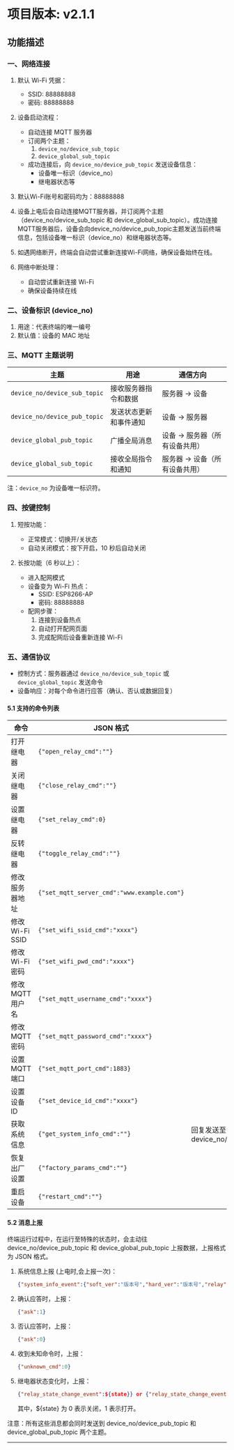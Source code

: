 # 项目版本: v2.1.1

## 功能描述

### 一、网络连接

1. 默认 Wi-Fi 凭据：
   - SSID: 88888888
   - 密码: 88888888

2. 设备启动流程：
   - 自动连接 MQTT 服务器
   - 订阅两个主题：
     1. `device_no/device_sub_topic`
     2. `device_global_sub_topic`
   - 成功连接后，向 `device_no/device_pub_topic` 发送设备信息：
     - 设备唯一标识（device_no）
     - 继电器状态等

1. 默认Wi-Fi账号和密码均为：88888888
2. 设备上电后会自动连接MQTT服务器，并订阅两个主题（device_no/device_sub_topic 和 device_global_sub_topic）。成功连接MQTT服务器后，设备会向device_no/device_pub_topic主题发送当前终端信息，包括设备唯一标识（device_no）和继电器状态等。
3. 如遇网络断开，终端会自动尝试重新连接Wi-Fi网络，确保设备始终在线。

3. 网络中断处理：
   - 自动尝试重新连接 Wi-Fi
   - 确保设备持续在线

### 二、设备标识 (device_no)

1. 用途：代表终端的唯一编号
2. 默认值：设备的 MAC 地址

### 三、MQTT 主题说明

| 主题 | 用途 | 通信方向 |
|------|------|----------|
| `device_no/device_sub_topic` | 接收服务器指令和数据 | 服务器 → 设备 |
| `device_no/device_pub_topic` | 发送状态更新和事件通知 | 设备 → 服务器 |
| `device_global_pub_topic` | 广播全局消息 | 设备 → 服务器（所有设备共用） |
| `device_global_sub_topic` | 接收全局指令和通知 | 服务器 → 设备（所有设备共用） |

注：`device_no` 为设备唯一标识符。

### 四、按键控制

1. 短按功能：
   - 正常模式：切换开/关状态
   - 自动关闭模式：按下开启，10 秒后自动关闭

2. 长按功能（6 秒以上）：
   - 进入配网模式
   - 设备变为 Wi-Fi 热点：
     - SSID: ESP8266-AP
     - 密码: 88888888
   - 配网步骤：
     1. 连接到设备热点
     2. 自动打开配网页面
     3. 完成配网后设备重新连接 Wi-Fi

### 五、通信协议

- 控制方式：服务器通过 `device_no/device_sub_topic` 或 `device_global_topic` 发送命令
- 设备响应：对每个命令进行应答（确认、否认或数据回复）

#### 5.1 支持的命令列表

| 命令 | JSON 格式 | 说明 |
|------|-----------|------|
| 打开继电器 | `{"open_relay_cmd":""}` | |
| 关闭继电器 | `{"close_relay_cmd":""}` | |
| 设置继电器 | `{"set_relay_cmd":0}` | |
| 反转继电器 | `{"toggle_relay_cmd":""}` | |
| 修改服务器地址 | `{"set_mqtt_server_cmd":"www.example.com"}` | |
| 修改 Wi-Fi SSID | `{"set_wifi_ssid_cmd":"xxxx"}` | |
| 修改 Wi-Fi 密码 | `{"set_wifi_pwd_cmd":"xxxx"}` | |
| 修改 MQTT 用户名 | `{"set_mqtt_username_cmd":"xxxx"}` | |
| 修改 MQTT 密码 | `{"set_mqtt_password_cmd":"xxxx"}` | |
| 设置 MQTT 端口 | `{"set_mqtt_port_cmd":1883}` | |
| 设置设备 ID | `{"set_device_id_cmd":"xxxx"}` | |
| 获取系统信息 | `{"get_system_info_cmd":""}` | 回复发送至 device_no/device_pub_topic |
| 恢复出厂设置 | `{"factory_params_cmd":""}` | |
| 重启设备 | `{"restart_cmd":""}` | |

#### 5.2 消息上报

终端运行过程中，在运行至特殊的状态时，会主动往 device_no/device_pub_topic 和 device_global_pub_topic 上报数据，上报格式为 JSON 格式。

1. 系统信息上报 (上电时,会上报一次)：

   ```json
   {"system_info_event":{"soft_ver":"版本号","hard_ver":"版本号","relay":状态,"wifi_ssid":"SSID","wifi_pwd":"密码","mqtt_server":"服务器地址","mqtt_port":端口号,"mqtt_username":"用户名","mqtt_password":"密码","device_id":"设备ID","device_sub_topic":"订阅主题","device_pub_topic":"发布主题"}}
   ```

5. 确认应答时，上报：

   ```json
   {"ask":1}
   ```

6. 否认应答时，上报：

   ```json
   {"ask":0}
   ```

7. 收到未知命令时，上报：

   ```json
   {"unknown_cmd":0}
   ```

8. 继电器状态变化时，上报：

   ```json
   {"relay_state_change_event":${state}} or {"relay_state_change_event":${state}}
   ```

   其中，${state} 为 0 表示关闭，1 表示打开。

注意：所有这些消息都会同时发送到 device_no/device_pub_topic 和 device_global_pub_topic 两个主题。
***
